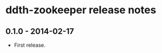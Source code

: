 ddth-zookeeper release notes
==========================

0.1.0 - 2014-02-17
------------------
- First release.
